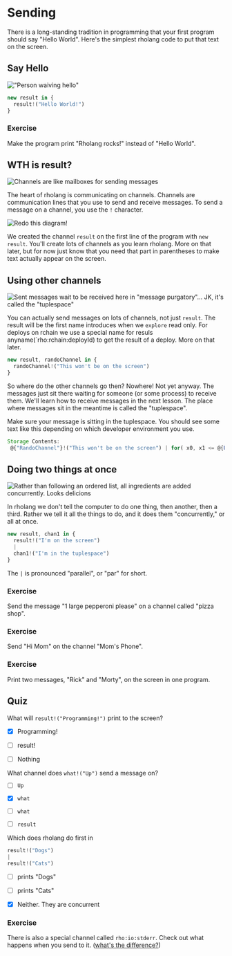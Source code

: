 # Sending 
There is a long-standing tradition in programming that your first program should say "Hello World". Here's the simplest rholang code to put that text on the screen.

## Say Hello

!["Person waiving hello"](./images/sending-helloWorld.png)

```javascript
new result in {
  result!("Hello World!")
}
```

### Exercise
Make the program print "Rholang rocks!" instead of "Hello World".

## WTH is result?

![Channels are like mailboxes for sending messages](./images/sending-mailbox.png)

The heart of rholang is communicating on channels. Channels are communication lines that you use to send and receive messages. To send a message on a channel, you use the `!` character.

![Redo this diagram!](./images/sending-sendSyntax.png)

We created the channel `result` on the first line of the program with `new result`. You'll create lots of channels as you learn rholang. More on that later, but for now just know that you need that part in parentheses to make text actually appear on the screen.


## Using other channels

![Sent messages wait to be received here in "message purgatory"... JK, it's called the "tuplespace"](./images/sending-mailboxes.png)

You can actually send messages on lots of channels, not just `result`. The result will be the first name introduces when we `explore` read only. For deploys on rchain we use a special name for resuls anyname(`rho:rchain:deployId) to get the result of a deploy. More on that later.

```javascript
new result, randoChannel in {
  randoChannel!("This won't be on the screen")
}
```

So where do the other channels go then? Nowhere! Not yet anyway. The messages just sit there waiting for someone (or some process) to receive them. We'll learn how to receive messages in the next lesson. The place where messages sit in the meantime is called the "tuplespace".

Make sure your message is sitting in the tuplespace. You should see some text like this depending on which developer environment you use.

```javascript
Storage Contents:
 @{"RandoChannel"}!("This won't be on the screen") | for( x0, x1 <= @{Unforgeable(0x01)} ) { Nil } | for( x0, x1, x2, x3 <= @{"secp256k1Verify"} ) { Nil } | for( x0, x1 <= @{"sha256Hash"} ) { Nil } | for( x0, x1 <= @{Unforgeable(0x03)} ) { Nil } | for( x0, x1, x2, x3 <= @{"ed25519Verify"} ) { Nil } | for( x0, x1 <= @{"blake2b256Hash"} ) { Nil } | for( x0 <= @{Unforgeable(0x02)} ) { Nil } | for( x0 <= @{Unforgeable(0x00)} ) { Nil } | for( x0, x1 <= @{"keccak256Hash"} ) { Nil }
```



## Doing two things at once
![Rather than following an ordered list, all ingredients are added concurrently.  Looks delicions](./images/sending-cooking.png)

In rholang we don't tell the computer to do one thing, then another, then a third. Rather we tell it all the things to do, and it does them "concurrently," or all at once.

```javascript
new result, chan1 in {
  result!("I'm on the screen")
  |
  chan1!("I'm in the tuplespace")
}

```

The `|` is pronounced "parallel", or "par" for short.


### Exercise
Send the message "1 large pepperoni please" on a channel called "pizza shop".

### Exercise
Send "Hi Mom" on the channel "Mom's Phone".

### Exercise
Print two messages, "Rick" and "Morty", on the screen in one program.



## Quiz

What will `result!("Programming!")` print to the screen?
- [x] Programming!
- [ ] result!
- [ ] Nothing


What channel does `what!("Up")` send a message on?
- [ ] `Up`
- [x] `what`
- [ ] `what`
- [ ] `result`


Which does rholang do first in

```javascript
result!("Dogs")
|
result!("Cats")
```
- [ ] prints "Dogs"
- [ ] prints "Cats"
- [x] Neither. They are concurrent


### Exercise
There is also a special channel called `rho:io:stderr`. Check out what happens when you send to it. ([what's the difference?](https://en.wikipedia.org/wiki/Standard_streams))
